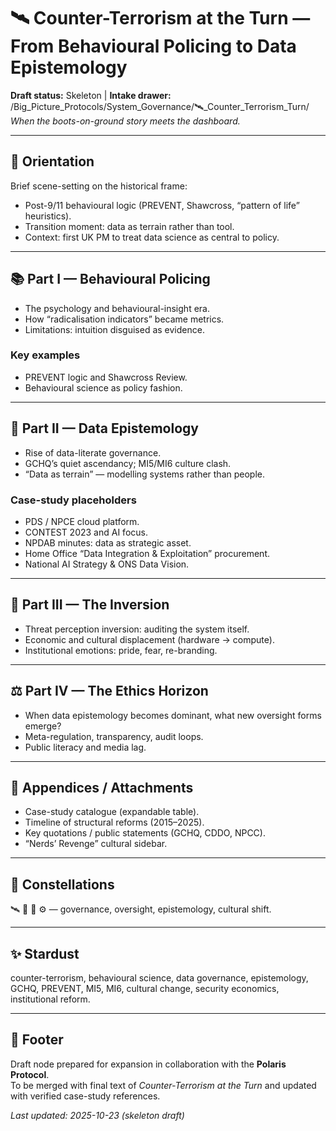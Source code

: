 # 🛰 Counter-Terrorism at the Turn — From Behavioural Policing to Data Epistemology  
**Draft status:** Skeleton | **Intake drawer:** /Big_Picture_Protocols/System_Governance/🛰_Counter_Terrorism_Turn/  
*When the boots-on-ground story meets the dashboard.*

---

## 🧭 Orientation  
Brief scene-setting on the historical frame:  
- Post-9/11 behavioural logic (PREVENT, Shawcross, “pattern of life” heuristics).  
- Transition moment: data as terrain rather than tool.  
- Context: first UK PM to treat data science as central to policy.

---

## 📚 Part I — Behavioural Policing  
- The psychology and behavioural-insight era.  
- How “radicalisation indicators” became metrics.  
- Limitations: intuition disguised as evidence.  

### Key examples  
- PREVENT logic and Shawcross Review.  
- Behavioural science as policy fashion.

---

## 💾 Part II — Data Epistemology  
- Rise of data-literate governance.  
- GCHQ’s quiet ascendancy; MI5/MI6 culture clash.  
- “Data as terrain” — modelling systems rather than people.

### Case-study placeholders  
- PDS / NPCE cloud platform.  
- CONTEST 2023 and AI focus.  
- NPDAB minutes: data as strategic asset.  
- Home Office “Data Integration & Exploitation” procurement.  
- National AI Strategy & ONS Data Vision.  

---

## 🔄 Part III — The Inversion  
- Threat perception inversion: auditing the system itself.  
- Economic and cultural displacement (hardware → compute).  
- Institutional emotions: pride, fear, re-branding.

---

## ⚖️ Part IV — The Ethics Horizon  
- When data epistemology becomes dominant, what new oversight forms emerge?  
- Meta-regulation, transparency, audit loops.  
- Public literacy and media lag.

---

## 🧩 Appendices / Attachments  
- Case-study catalogue (expandable table).  
- Timeline of structural reforms (2015–2025).  
- Key quotations / public statements (GCHQ, CDDO, NPCC).  
- “Nerds’ Revenge” cultural sidebar.

---

## 🌌 Constellations  
🛰 🧭 🧿 ⚙️ — governance, oversight, epistemology, cultural shift.

---

## ✨ Stardust  
counter-terrorism, behavioural science, data governance, epistemology, GCHQ, PREVENT, MI5, MI6, cultural change, security economics, institutional reform.

---

## 🏮 Footer  
Draft node prepared for expansion in collaboration with the **Polaris Protocol**.  
To be merged with final text of *Counter-Terrorism at the Turn* and updated with verified case-study references.

_Last updated: 2025-10-23 (skeleton draft)_
